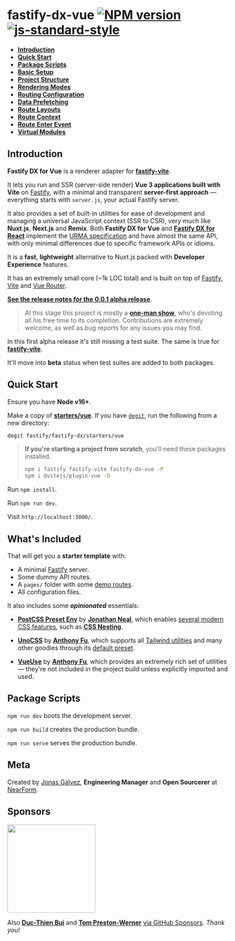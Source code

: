 # fastify-dx-vue [![NPM version](https://img.shields.io/npm/v/fastify-dx-vue.svg?style=flat)](https://www.npmjs.com/package/fastify-dx-vue) [![js-standard-style](https://img.shields.io/badge/code%20style-standard-brightgreen.svg?style=flat)](https://standardjs.com/)

- [**Introduction**](https://github.com/fastify/fastify-dx/blob/main/packages/fastify-dx-vue/README.md#introduction)
- [**Quick Start**](https://github.com/fastify/fastify-dx/blob/main/packages/fastify-dx-vue/README.md#quick-start)
- [**Package Scripts**](https://github.com/fastify/fastify-dx/blob/main/packages/fastify-dx-vue/README.md#package-scripts)
- [**Basic Setup**](https://github.com/fastify/fastify-dx/blob/main/docs/vue/basic-setup.md)
- [**Project Structure**](https://github.com/fastify/fastify-dx/blob/main/docs/vue/project-structure.md)
- [**Rendering Modes**](https://github.com/fastify/fastify-dx/blob/main/docs/vue/rendering-modes.md)
- [**Routing Configuration**](https://github.com/fastify/fastify-dx/blob/main/docs/vue/routing-config.md)
- [**Data Prefetching**](https://github.com/fastify/fastify-dx/blob/main/docs/vue/data-prefetching.md)
- [**Route Layouts**](https://github.com/fastify/fastify-dx/blob/main/docs/vue/route-layouts.md)
- [**Route Context**](https://github.com/fastify/fastify-dx/blob/main/docs/vue/route-context.md)
- [**Route Enter Event**](https://github.com/fastify/fastify-dx/blob/main/docs/vue/route-enter.md)
- [**Virtual Modules**](https://github.com/fastify/fastify-dx/blob/main/docs/vue/virtual-modules.md)

## Introduction

**Fastify DX for Vue** is a renderer adapter for [**fastify-vite**](https://github.com/fastify/fastify-vite).

It lets you run and SSR (server-side render) **Vue 3 applications built with Vite** on [Fastify](https://fastify.io/), with a minimal and transparent **server-first approach** — everything starts with `server.js`, your actual Fastify server. 

It also provides a set of built-in utilities for ease of development and managing a universal JavaScript context (SSR to CSR), very much like **Nuxt.js**, **Next.js** and **Remix**. Both **Fastify DX for Vue** and [**Fastify DX for React**](https://github.com/fastify/fastify-dx/tree/main/packages/fastify-dx-react) implement the [URMA specification](https://github.com/fastify/fastify-dx/blob/main/URMA.md) and have almost the same API, with only minimal differences due to specific framework APIs or idioms.

It is a **fast**, **lightweight** alternative to Nuxt.js packed with **Developer Experience** features.

It has an extremely small core (~1k LOC total) and is built on top of [Fastify](https://github.com/fastify/fastify), [Vite](https://vitejs.dev/) and [Vue Router](https://router.vuejs.org/).

[**See the release notes for the 0.0.1 alpha release**](https://github.com/fastify/fastify-dx/releases/tag/vue-v0.0.1).

> At this stage this project is mostly a [**one-man show**](https://github.com/sponsors/galvez), who's devoting all his free time to its completion. Contributions are extremely welcome, as well as bug reports for any issues you may find. 

In this first alpha release it's still missing a test suite. The same is true for [**fastify-vite**](). 

It'll move into **beta** status when test suites are added to both packages.

## Quick Start

Ensure you have **Node v16+**.

Make a copy of [**starters/vue**](https://github.com/fastify/fastify-dx/tree/dev/starters/vue). If you have [`degit`](https://github.com/Rich-Harris/degit), run the following from a new directory:

```bash
degit fastify/fastify-dx/starters/vue
```

> **If you're starting a project from scratch**, you'll need these packages installed.
>
> ```bash
> npm i fastify fastify-vite fastify-dx-vue -P
> npm i @vitejs/plugin-vue -D
> ```


Run `npm install`. 
  
Run `npm run dev`. 

Visit `http://localhost:3000/`.

## What's Included

That will get you a **starter template** with:
  
- A minimal [Fastify](https://github.com/fastify/fastify) server.
- Some dummy API routes.
- A `pages/` folder with some [demo routes](https://github.com/fastify/fastify-dx/tree/dev/starters/vue/client/pages).
- All configuration files.

It also includes some _**opinionated**_ essentials:

- [**PostCSS Preset Env**](https://www.npmjs.com/package/postcss-preset-env) by [**Jonathan Neal**](https://github.com/jonathantneal), which enables [several modern CSS features](https://preset-env.cssdb.org/), such as [**CSS Nesting**](https://www.w3.org/TR/css-nesting-1/).

- [**UnoCSS**](https://github.com/unocss/unocss) by [**Anthony Fu**](https://antfu.me/), which supports all [Tailwind utilities](https://uno.antfu.me/) and many other goodies through its [default preset](https://github.com/unocss/unocss/tree/main/packages/preset-uno). 

- [**VueUse**](https://vueuse.org/) by [**Anthony Fu**](https://antfu.me/), which provides an extremely rich set of utilities — they're not included in the project build unless explicitly imported and used.

## Package Scripts

`npm run dev` boots the development server.
  
`npm run build` creates the production bundle.
  
`npm run serve` serves the production bundle.

## Meta

Created by [Jonas Galvez](https://github.com/sponsors/galvez), **Engineering Manager** and **Open Sourcerer** at [NearForm](https://nearform.com).

## Sponsors

<a href="https://nearform.com"><img width="200px" src="https://user-images.githubusercontent.com/12291/172310344-594669fd-da4c-466b-a250-a898569dfea3.svg"></a>

Also [**Duc-Thien Bui**](https://github.com/aecea) and [**Tom Preston-Werner**](https://github.com/mojombo) [via GitHub Sponsors](https://github.com/sponsors/galvez). _Thank you!_
